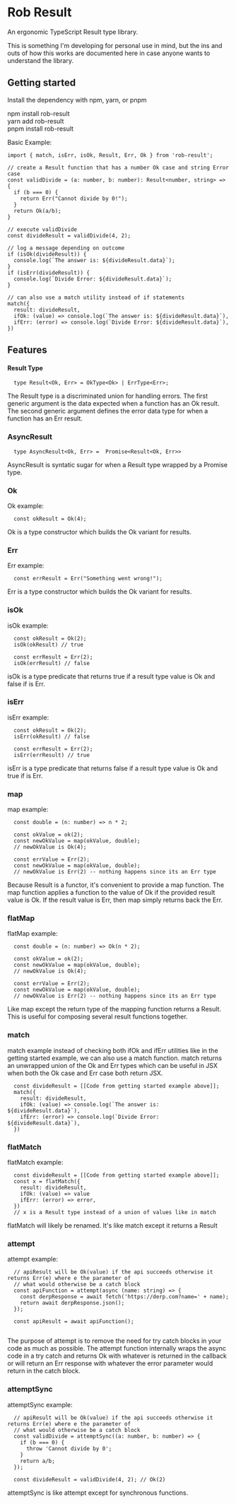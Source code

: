 # Rob Result
An ergonomic TypeScript Result type library.

This is something I'm developing for personal use in mind, but the ins and outs of how this works are documented here in case anyone wants to understand the library.

## Getting started
Install the dependency with npm, yarn, or pnpm

npm install rob-result\
yarn add rob-result\
pnpm install rob-result


Basic Example:
```
import { match, isErr, isOk, Result, Err, Ok } from 'rob-result';

// create a Result function that has a number Ok case and string Error case
const validDivide = (a: number, b: number): Result<number, string> => {
  if (b === 0) {
    return Err("Cannot divide by 0!");
  }
  return Ok(a/b);
}

// execute validDivide
const divideResult = validDivide(4, 2);

// log a message depending on outcome
if (isOk(divideResult)) {
  console.log(`The answer is: ${divideResult.data}`);
}
if (isErr(divideResult)) {
  console.log(`Divide Error: ${divideResult.data}`);
}

// can also use a match utility instead of if statements
match({
  result: divideResult,
  ifOk: (value) => console.log(`The answer is: ${divideResult.data}`),
  ifErr: (error) => console.log(`Divide Error: ${divideResult.data}`),
})
```

## Features

#### Result Type
```
  type Result<Ok, Err> = OkType<Ok> | ErrType<Err>;
```

The Result type is a discriminated union for handling errors. The first generic argument is the data expected when a function has an Ok result.
The second generic argument defines the error data type for when a function has an Err result.

### AsyncResult
```
  type AsyncResult<Ok, Err> =  Promise<Result<Ok, Err>>
```

AsyncResult is syntatic sugar for when a Result type wrapped by a Promise type.

### Ok
Ok example:

```
  const okResult = Ok(4);
```

Ok is a type constructor which builds the Ok variant for results.

### Err
Err example:

```
  const errResult = Err("Something went wrong!");
```

Err is a type constructor which builds the Ok variant for results.

### isOk
isOk example:
```
  const okResult = Ok(2);
  isOk(okResult) // true

  const errResult = Err(2);
  isOk(errResult) // false
```

isOk is a type predicate that returns true if a result type value is Ok and false if is Err.

### isErr
isErr example:
```
  const okResult = Ok(2);
  isErr(okResult) // false

  const errResult = Err(2);
  isErr(errResult) // true
```

isErr is a type predicate that returns false if a result type value is Ok and true if is Err.

### map
map example:
```
  const double = (n: number) => n * 2;

  const okValue = ok(2);
  const newOkValue = map(okValue, double);
  // newOkValue is Ok(4);

  const errValue = Err(2);
  const newOkValue = map(okValue, double);
  // newOkValue is Err(2) -- nothing happens since its an Err type
```

Because Result is a functor, it's convenient to provide a map function. The map function applies a function to the value of Ok
if the provided result value is Ok. If the result value is Err, then map simply returns back the Err.

### flatMap
flatMap example:
```
  const double = (n: number) => Ok(n * 2);

  const okValue = ok(2);
  const newOkValue = map(okValue, double);
  // newOkValue is Ok(4);

  const errValue = Err(2);
  const newOkValue = map(okValue, double);
  // newOkValue is Err(2) -- nothing happens since its an Err type
```

Like map except the return type of the mapping function returns a Result. This is useful for composing
several result functions together.

### match
match example instead of checking both ifOk and ifErr utilities like in the getting started example, we can also use
a match function. match returns an unwrapped union of the Ok and Err types which can be useful in JSX when both the 
Ok case and Err case both return JSX.
```
  const divideResult = [[Code from getting started example above]];
  match({
    result: divideResult,
    ifOk: (value) => console.log(`The answer is: ${divideResult.data}`),
    ifErr: (error) => console.log(`Divide Error: ${divideResult.data}`),
  })
```

### flatMatch
flatMatch example:
```
  const divideResult = [[Code from getting started example above]];
  const x = flatMatch({
    result: divideResult,
    ifOk: (value) => value
    ifErr: (error) => error,
  })
  // x is a Result type instead of a union of values like in match
```
flatMatch will likely be renamed. It's like match except it returns a Result

### attempt
attempt example:
```
  // apiResult will be Ok(value) if the api succeeds otherwise it returns Err(e) where e the parameter of
  // what would otherwise be a catch block
  const apiFunction = attempt(async (name: string) => {
    const derpResponse = await fetch('https://derp.com?name=' + name);
    return await derpResponse.json();
  });

  const apiResult = await apiFunction();
  
```

The purpose of attempt is to remove the need for try catch blocks in your code as much as possible. The attempt function internally wraps the async
code in a try catch and returns Ok with whatever is returned in the callback or will return an Err response with whatever the error parameter
would return in the catch block.

### attemptSync
attemptSync example:
```
  // apiResult will be Ok(value) if the api succeeds otherwise it returns Err(e) where e the parameter of
  // what would otherwise be a catch block
  const validDivide = attemptSync((a: number, b: number) => {
    if (b === 0) {
      throw 'Cannot divide by 0';
    }
    return a/b;
  });
  
  const divideResult = validDivide(4, 2); // Ok(2)
```

attemptSync is like attempt except for synchronous functions.

